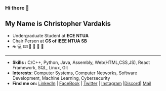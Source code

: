 ### Hi there 👋
## My Name is Christopher Vardakis
- Undergraduate Student at **ECE NTUA**
- Chair Person at **CS of IEEE NTUA SB**
- ☕ 💻 ⌨️ 🐧 🎸 📝 🍺
---
- **Skills :** C/C++, Python, Java, Assembly, Web(HTML,CSS,JS), React Framework, SQL, Linux, Git
- **Interests:** Computer Systems, Computer Networks,  Software Development, Machine Learning, Cybersecurity
- **Find me on:** [LinkedIn](https://www.linkedin.com/in/christoforos-vardakis/) | [FaceBook](https://www.facebook.com/xrisbard) | [Twitter](https://twitter.com/SeekerRook) | [Instagram](https://www.instagram.com/chris__bard/) |[Discord](SeekerRook#3052)| [Mail](mailto:xrist.vardakis@gmail.com)



